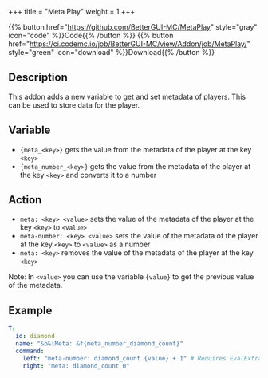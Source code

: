 +++
title = "Meta Play"
weight = 1
+++

{{% button href="https://github.com/BetterGUI-MC/MetaPlay" style="gray" icon="code" %}}Code{{% /button %}} {{% button href="https://ci.codemc.io/job/BetterGUI-MC/view/Addon/job/MetaPlay/" style="green" icon="download" %}}Download{{% /button %}}

## Description

This addon adds a new variable to get and set metadata of players. This can be used to store data for the player.

## Variable

* `{meta_<key>}` gets the value from the metadata of the player at the key `<key>`
* `{meta_number_<key>}` gets the value from the metadata of the player at the key `<key>` and converts it to a number

## Action

* `meta: <key> <value>` sets the value of the metadata of the player at the key `<key>` to `<value>`
* `meta-number: <key> <value>` sets the value of the metadata of the player at the key `<key>` to `<value>` as a number
* `meta: <key>` removes the value of the metadata of the player at the key `<key>`

Note: In `<value>` you can use the variable `{value}` to get the previous value of the metadata.

## Example

```yaml
T:
  id: diamond
  name: "&b&lMeta: &f{meta_number_diamond_count}"
  command:
    left: "meta-number: diamond_count {value} + 1" # Requires EvalExtra to use expressions
    right: "meta: diamond_count 0"
```

